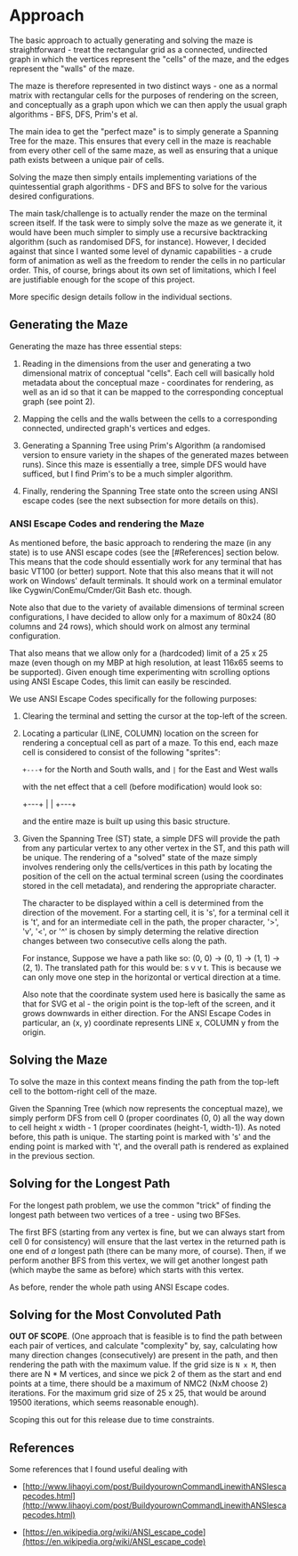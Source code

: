 # Approach


The basic approach to actually generating and solving the maze is straightforward - treat the rectangular
grid as a connected, undirected graph in which the vertices represent the "cells" of the maze, and the 
edges represent the "walls" of the maze. 

The maze is therefore represented in two distinct ways - one as a normal matrix with rectangular cells for the 
purposes of rendering on the screen, and conceptually as a graph upon which we can then apply the usual graph
algorithms - BFS, DFS, Prim's et al.

The main idea to get the "perfect maze" is to simply generate a Spanning Tree for the maze. This ensures that
every cell in the maze is reachable from every other cell of the same maze, as well as ensuring that a unique
path exists between a unique pair of cells.

Solving the maze then simply entails implementing variations of the quintessential graph algorithms - DFS and BFS
to solve for the various desired configurations.

The main task/challenge is to actually render the maze on the terminal screen itself. If the task were to simply 
solve the maze as we generate it, it would have been much simpler to simply use a recursive backtracking algorithm
(such as randomised DFS, for instance). However, I decided against that since I wanted some level of dynamic
capabilities - a crude form of animation as well as the freedom to render the cells in no particular order. This,
of course, brings about its own set of limitations, which I feel are justifiable enough for the scope of this project.

More specific design details follow in the individual sections.


## Generating the Maze

Generating the maze has three essential steps:

  1. Reading in the dimensions from the user and generating a two dimensional matrix of conceptual "cells".
    Each cell will basically hold metadata about the conceptual maze - coordinates for rendering, as well as
    an id so that it can be mapped to the corresponding conceptual graph (see point 2).

  2. Mapping the cells and the walls between the cells to a corresponding connected, undirected graph's 
    vertices and edges.

  3. Generating a Spanning Tree using Prim's Algorithm (a randomised version to ensure variety in the shapes of the
    generated mazes between runs). Since this maze is essentially a tree, simple DFS would have sufficed, but I find
    Prim's to be a much simpler algorithm.

  4. Finally, rendering the Spanning Tree state onto the screen using ANSI escape codes (see the next subsection for 
     more details on this).  	    



### ANSI Escape Codes and rendering the Maze

As mentioned before, the basic approach to rendering the maze (in any state) is to use ANSI escape codes (see the
[#References] section below. This means that the code should essentially work for any terminal that has basic VT100
(or better) support. Note that this also means that it will not work on Windows' default terminals. It should work 
on a terminal emulator like Cygwin/ConEmu/Cmder/Git Bash etc. though.

Note also that due to the variety of available dimensions of terminal screen configurations, I have decided to allow
only for a maximum of 80x24 (80 columns and 24 rows), which should work on almost any terminal configuration. 

That also means that we allow only for a (hardcoded) limit of a 25 x 25 maze (even though on my MBP at high resolution, 
at least 116x65 seems to be supported). Given enough time experimenting witn scrolling options using ANSI Escape Codes,
this limit can easily be rescinded. 


We use ANSI Escape Codes specifically for the following purposes:

  1. Clearing the terminal and setting the cursor at the top-left of the screen.

  2. Locating a particular (LINE, COLUMN) location on the screen for rendering a conceptual cell as part of a maze.
     To this end, each maze cell is considered to consist of the following "sprites":

      `+---+` for the North and South walls, and `|` for the East and West walls

     with the net effect that a cell (before modification) would look so:
     
        +---+
        |   |
        +---+
    
      and the entire maze is built up using this basic structure.

  3. Given the Spanning Tree (ST) state, a simple DFS will provide the path from any particular vertex to any other
     vertex in the ST, and this path will be unique. The rendering of a "solved" state of the maze simply involves
     rendering only the cells/vertices in this path by locating the position of the cell on the actual terminal screen
     (using the coordinates stored in the cell metadata), and rendering the appropriate character.

     The character to be displayed within a cell is determined from the direction of the movement. For a starting cell, 
     it is 's', for a terminal cell it is 't', and for an intermediate cell in the path, the proper character, '>', 'v',
     '<', or '^' is chosen by simply determing the relative direction changes between two consecutive cells along the 
     path.

     For instance, Suppose we have a path like so: (0, 0) -> (0, 1) -> (1, 1) -> (2, 1). The translated path for this 
     would be: s v v t. This is because we can only move one step in the horizontal or vertical direction at a time.        

     Also note that the coordinate system used here is basically the same as that for SVG et al - the origin point is the 
     top-left of the screen, and it grows downwards in either direction. For the ANSI Escape Codes in particular, an (x, y)
     coordinate represents LINE x, COLUMN y from the origin.



## Solving the Maze

To solve the maze in this context means finding the path from the top-left cell to the bottom-right cell of the maze.

Given the Spanning Tree (which now represents the conceptual maze), we simply perform DFS from cell 0 (proper coordinates
(0, 0) all the way down to cell height x width - 1 (proper coordinates (height-1, width-1)). As noted before, this path is
unique. The starting point is marked with 's' and the ending point is marked with 't', and the overall path is rendered as
explained in the previous section.



## Solving for the Longest Path

For the longest path problem, we use the common "trick" of finding the longest path between two vertices of a tree - using
two BFSes. 

The first BFS (starting from any vertex is fine, but we can always start from cell 0 for consistency) will ensure that the 
last vertex in the returned path is one end of *a* longest path (there can be many more, of course). Then, if we perform 
another BFS from this vertex, we will get another longest path (which maybe the same as before) which starts with this 
vertex. 

As before, render the whole path using ANSI Escape codes.



## Solving for the Most Convoluted Path

**OUT OF SCOPE**. (One approach that is feasible is to find the path between each pair of vertices, and calculate "complexity" by, say, calculating how
many direction changes (consecutively) are present in the path, and then rendering the path with the maximum value. If the grid size is
`N x M`, then there are N * M vertices, and since we pick 2 of them as the start and end points at a time, there should be a maximum of 
NMC2 (NxM choose 2) iterations. For the maximum grid size of 25 x 25, that would be around 19500 iterations, which seems reasonable enough).

Scoping this out for this release due to time constraints.



## References

Some references that I found useful dealing with 

* [http://www.lihaoyi.com/post/BuildyourownCommandLinewithANSIescapecodes.html](http://www.lihaoyi.com/post/BuildyourownCommandLinewithANSIescapecodes.html)

* [https://en.wikipedia.org/wiki/ANSI_escape_code](https://en.wikipedia.org/wiki/ANSI_escape_code)




